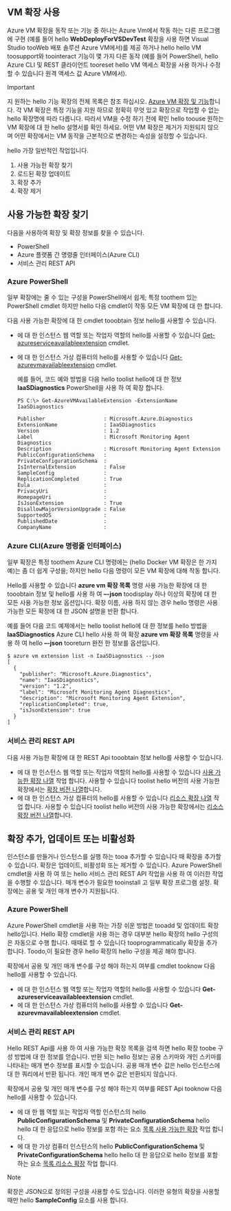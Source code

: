 


## <a name="using-vm-extensions"></a>VM 확장 사용
Azure VM 확장을 동작 또는 기능 중 하나는 Azure Vm에서 작동 하는 다른 프로그램에 구현 (예를 들어 hello **WebDeployForVSDevTest** 확장을 사용 하면 Visual Studio tooWeb 배포 솔루션 Azure VM에서)를 제공 하거나 hello hello VM toosupport와 toointeract 기능이 몇 가지 다른 동작 (예를 들어 PowerShell, hello Azure CLI 및 REST 클라이언트 tooreset hello VM 액세스 확장을 사용 하거나 수정할 수 있습니다 원격 액세스 값 Azure VM에서).

> [!IMPORTANT]
> 지 원하는 hello 기능 확장의 전체 목록은 참조 하십시오. [Azure VM 확장 및 기능](../articles/virtual-machines/windows/extensions-features.md?toc=%2fazure%2fvirtual-machines%2fwindows%2ftoc.json)합니다. 각 VM 확장은 특정 기능을 지원 하므로 정확히 무엇 있고 확장으로 작업할 수 없는 hello 확장명에 따라 다릅니다. 따라서 VM을 수정 하기 전에 확인 hello toouse 원하는 VM 확장에 대 한 hello 설명서를 확인 하세요. 어떤 VM 확장은 제거가 지원되지 않으며 어떤 확장에서는 VM 동작을 근본적으로 변경하는 속성을 설정할 수 있습니다.
> 
> 

hello 가장 일반적인 작업입니다.

1. 사용 가능한 확장 찾기
2. 로드된 확장 업데이트
3. 확장 추가
4. 확장 제거

## <a name="find-available-extensions"></a>사용 가능한 확장 찾기
다음을 사용하여 확장 및 확장 정보를 찾을 수 있습니다.

* PowerShell
* Azure 플랫폼 간 명령줄 인터페이스(Azure CLI)
* 서비스 관리 REST API

### <a name="azure-powershell"></a>Azure PowerShell
일부 확장에는 줄 수 있는 구성을 PowerShell에서 쉽게; 특정 toothem 있는 PowerShell cmdlet 하지만 hello 다음 cmdlet이 작동 모든 VM 확장에 대 한 합니다.

다음 사용 가능한 확장에 대 한 cmdlet tooobtain 정보 hello를 사용할 수 있습니다.

* 에 대 한 인스턴스 웹 역할 또는 작업자 역할의 hello를 사용할 수 있습니다 [Get-azureserviceavailableextension](https://msdn.microsoft.com/library/azure/dn722498.aspx) cmdlet.
* 에 대 한 인스턴스 가상 컴퓨터의 hello를 사용할 수 있습니다 [Get-azurevmavailableextension](https://msdn.microsoft.com/library/azure/dn722480.aspx) cmdlet.
  
   예를 들어, 코드 예와 방법을 다음 hello toolist hello에 대 한 정보 **IaaSDiagnostics** PowerShell을 사용 하 여 확장 합니다.
  
      PS C:\> Get-AzureVMAvailableExtension -ExtensionName IaaSDiagnostics
  
      Publisher                   : Microsoft.Azure.Diagnostics
      ExtensionName               : IaaSDiagnostics
      Version                     : 1.2
      Label                       : Microsoft Monitoring Agent Diagnostics
      Description                 : Microsoft Monitoring Agent Extension
      PublicConfigurationSchema   :
      PrivateConfigurationSchema  :
      IsInternalExtension         : False
      SampleConfig                :
      ReplicationCompleted        : True
      Eula                        :
      PrivacyUri                  :
      HomepageUri                 :
      IsJsonExtension             : True
      DisallowMajorVersionUpgrade : False
      SupportedOS                 :
      PublishedDate               :
      CompanyName                 :

### <a name="azure-command-line-interface-azure-cli"></a>Azure CLI(Azure 명령줄 인터페이스)
일부 확장은 특정 toothem Azure CLI 명령에는 (hello Docker VM 확장은 한 가지 예)는 좀 더 쉽게 구성을; 하지만 hello 다음 명령이 모든 VM 확장에 대해 작동 합니다.

Hello를 사용할 수 있습니다 **azure vm 확장 목록** 명령 사용 가능한 확장에 대 한 tooobtain 정보 및 hello를 사용 하 여 **–-json** toodisplay 하나 이상의 확장에 대 한 모든 사용 가능한 정보 옵션입니다. 확장 이름, 사용 하지 않는 경우 hello 명령은 사용 가능한 모든 확장에 대 한 JSON 설명을 반환 합니다.

예를 들어 다음 코드 예제에서는 hello toolist hello에 대 한 정보를 hello 방법을 **IaaSDiagnostics** Azure CLI hello 사용 하 여 확장 **azure vm 확장 목록** 명령을 사용 하 여 hello **–-json** tooreturn 완전 한 정보를 옵션입니다.

    $ azure vm extension list -n IaaSDiagnostics --json
    [
      {
        "publisher": "Microsoft.Azure.Diagnostics",
        "name": "IaaSDiagnostics",
        "version": "1.2",
        "label": "Microsoft Monitoring Agent Diagnostics",
        "description": "Microsoft Monitoring Agent Extension",
        "replicationCompleted": true,
        "isJsonExtension": true
      }
    ]



### <a name="service-management-rest-apis"></a>서비스 관리 REST API
다음 사용 가능한 확장에 대 한 REST Api tooobtain 정보 hello를 사용할 수 있습니다.

* 에 대 한 인스턴스 웹 역할 또는 작업자 역할의 hello를 사용할 수 있습니다 [사용 가능한 확장 나열](https://msdn.microsoft.com/library/dn169559.aspx) 작업 합니다. 사용할 수 있습니다 toolist hello 버전의 사용 가능한 확장에서는 [확장 버전 나열](https://msdn.microsoft.com/library/dn495437.aspx)합니다.
* 에 대 한 인스턴스 가상 컴퓨터의 hello를 사용할 수 있습니다 [리소스 확장 나열](https://msdn.microsoft.com/library/dn495441.aspx) 작업 합니다. 사용할 수 있습니다 toolist hello 버전의 사용 가능한 확장에서는 [리소스 확장 버전 나열](https://msdn.microsoft.com/library/dn495440.aspx)합니다.

## <a name="add-update-or-disable-extensions"></a>확장 추가, 업데이트 또는 비활성화
인스턴스를 만들거나 인스턴스를 실행 하는 tooa 추가할 수 있습니다 때 확장을 추가할 수 있습니다. 확장은 업데이트, 비활성화 또는 제거할 수 있습니다. Azure PowerShell cmdlet을 사용 하 여 또는 hello 서비스 관리 REST API 작업을 사용 하 여 이러한 작업을 수행할 수 있습니다. 매개 변수가 필요한 tooinstall 고 일부 확장 프로그램 설정. 확장에는 공용 및 개인 매개 변수가 지원됩니다.

### <a name="azure-powershell"></a>Azure PowerShell
Azure PowerShell cmdlet을 사용 하는 가장 쉬운 방법은 tooadd 및 업데이트 확장 hello입니다. Hello 확장 cmdlet을 사용 하는 경우 대부분 hello 확장의 hello 구성의은 자동으로 수행 합니다. 때때로 할 수 있습니다 tooprogrammatically 확장을 추가 합니다. Toodo,이 필요한 경우 hello 확장의 hello 구성을 제공 해야 합니다.

확장에서 공용 및 개인 매개 변수를 구성 해야 하는지 여부를 cmdlet tooknow 다음 hello를 사용할 수 있습니다.

* 에 대 한 인스턴스 웹 역할 또는 작업자 역할의 hello를 사용할 수 있습니다 **Get-azureserviceavailableextension** cmdlet.
* 에 대 한 인스턴스 가상 컴퓨터의 hello를 사용할 수 있습니다 **Get-azurevmavailableextension** cmdlet.

### <a name="service-management-rest-apis"></a>서비스 관리 REST API
Hello REST Api를 사용 하 여 사용 가능한 확장 목록을 검색 하면 hello 확장 toobe 구성 방법에 대 한 정보를 얻습니다. 반환 되는 hello 정보는 공용 스키마와 개인 스키마를 나타내는 매개 변수 정보를 표시할 수 있습니다. 공용 매개 변수 값은 hello 인스턴스에 대 한 쿼리에서 반환 됩니다. 개인 매개 변수 값은 반환되지 않습니다.

확장에서 공용 및 개인 매개 변수를 구성 해야 하는지 여부를 REST Api tooknow 다음 hello를 사용할 수 있습니다.

* 에 대 한 웹 역할 또는 작업자 역할 인스턴스의 hello **PublicConfigurationSchema** 및 **PrivateConfigurationSchema** hello hello 대 한 응답으로 hello 정보를 포함 하는 요소 [목록 사용 가능한 확장](https://msdn.microsoft.com/library/dn169559.aspx) 작업 합니다.
* 에 대 한 가상 컴퓨터 인스턴스의 hello **PublicConfigurationSchema** 및 **PrivateConfigurationSchema** hello hello 대 한 응답으로 hello 정보를 포함 하는 요소 [목록 리소스 확장](https://msdn.microsoft.com/library/dn495441.aspx) 작업 합니다.

> [!NOTE]
> 확장은 JSON으로 정의된 구성을 사용할 수도 있습니다. 이러한 유형의 확장을 사용할 때만 hello **SampleConfig** 요소를 사용 합니다.
> 
> 

